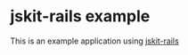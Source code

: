 jskit-rails example
===================

This is an example application using [jskit-rails](https://github.com/daytonn/jskit-rails)